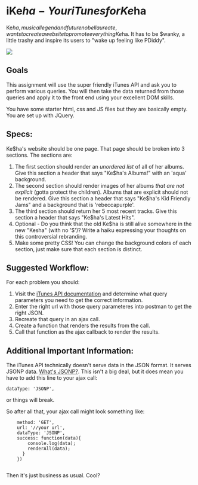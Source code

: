 # iKe$ha - Your iTunes for Ke$ha

Ke$ha, musical legend and future nobel laureate, wants to create a website to promote everything Ke$ha.  It has to be $wanky, a little trashy and inspire its users to "wake up feeling like PDiddy".  




![](https://i.giphy.com/3o6ZsTlDN953zedm5q.gif)





## Goals

This assignment will use the super friendly iTunes API and ask you to perform various queries.  You will then take the data returned from those queries and apply it to the front end using your excellent DOM skills.  

You have some starter html, css and JS files but they are basically empty.  You are set up with JQuery.

## Specs:

Ke$ha's website should be one page.  That page should be broken into 3 sections.  The sections are:

1. The first section should render an *unordered list* of all of her albums.  Give this section a header that says "Ke$ha's Albums!" with an 'aqua' background.
2. The second section should render images of her albums *that are not explicit* (gotta protect the children).  Albums that are explicit should not be rendered.  Give this section a header that says "Ke$ha's Kid Friendly Jams" and a background that is 'rebeccapurple'.
3. The third section should return her 5 most recent tracks.  Give this section a header that says "Ke$ha's Latest Hits".
4. Optional - Do you think that the old Ke$ha is still alive somewhere in the new "Kesha" (with no '$')?  Write a haiku expressing your thoughts on this controversial rebranding.
5. Make some pretty CSS!  You can change the background colors of each section, just make sure that each section is distinct.


## Suggested Workflow:

For each problem you should:

1. Visit the [iTunes API documentation](https://affiliate.itunes.apple.com/resources/documentation/itunes-store-web-service-search-api/) and determine what query parameters you need to get the correct information.
2. Enter the right url with those query parameteres into postman to get the right JSON.
3. Recreate that query in an ajax call.
4. Create a function that renders the results from the call.
5. Call that function as the ajax callback to render the results.



## Additional Important Information:
The iTunes API technically doesn't serve data in the JSON format.  It serves JSONP data.  [What's JSONP?](https://en.wikipedia.org/wiki/JSONP).  This isn't a big deal, but it does mean you have to add this line to your ajax call:

```dataType: 'JSONP',```

or things will break.

So after all that, your ajax call might look something like:

```$.ajax({
    method: 'GET',
    url: '//your url',
    dataType: 'JSONP',
    success: function(data){
        console.log(data);
        renderAll(data);
      }
    })
     
```

Then it's just business as usual.  Cool?
